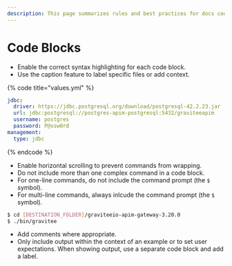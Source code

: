 ```yaml
---
description: This page summarizes rules and best practices for docs code
---
```


# Code Blocks

* Enable the correct syntax highlighting for each code block.
* Use the caption feature to label specific files or add context.

{% code title="values.yml" %}
```yaml
jdbc:
  driver: https://jdbc.postgresql.org/download/postgresql-42.2.23.jar
  url: jdbc:postgresql://postgres-apim-postgresql:5432/graviteeapim
  username: postgres
  password: P@ssw0rd
management:
  type: jdbc
```
{% endcode %}

* Enable horizontal scrolling to prevent commands from wrapping.
* Do not include more than one complex command in a code block.
* For one-line commands, do not include the command prompt (the `$` symbol).
* For multi-line commands, always inlcude the command prompt (the `$` symbol).

```sh
$ cd [DESTINATION_FOLDER]/graviteeio-apim-gateway-3.20.0
$ ./bin/gravitee
```

* Add comments where appropriate.
* Only include output within the context of an example or to set user expectations. When showing output, use a separate code block and add a label.
